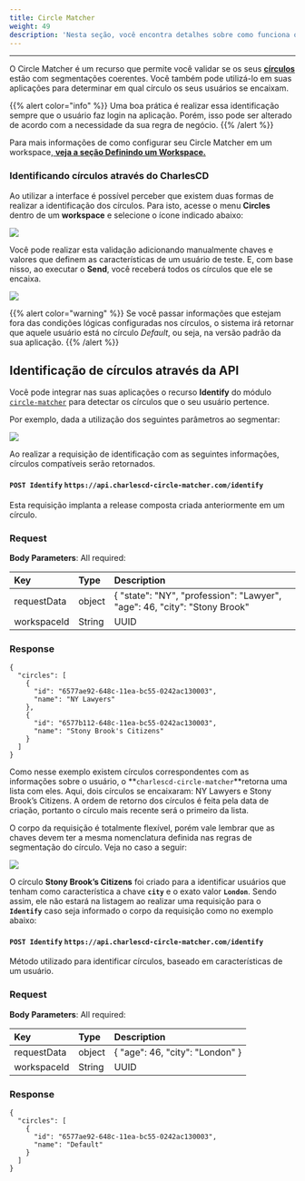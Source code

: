 ```yaml
---
title: Circle Matcher
weight: 49
description: 'Nesta seção, você encontra detalhes sobre como funciona o Circle Matcher.'
---
```


---

O Circle Matcher é um recurso que permite você validar se os seus [**círculos**](/pt/referência/círculo/) estão com segmentações coerentes. Você também pode utilizá-lo em suas aplicações para determinar em qual círculo os seus usuários se encaixam.

{{% alert color="info" %}}
Uma boa prática é realizar essa identificação sempre que o usuário faz login na aplicação. Porém, isso pode ser alterado de acordo com a necessidade da sua regra de negócio.
{{% /alert %}}

Para mais informações de como configurar seu Circle Matcher em um workspace,[ **veja a seção Definindo um Workspace.**](/pt/referência/circle-matcher/)

### Identificando círculos através do CharlesCD

Ao utilizar a interface é possível perceber que existem duas formas de realizar a identificação dos círculos. Para isto, acesse o menu **Circles** dentro de um **workspace** e selecione o ícone indicado abaixo:

![](/shared/image%20%2816%29.png)

Você pode realizar esta validação adicionando manualmente chaves e valores que definem as características de um usuário de teste. E, com base nisso, ao executar o **Send**, você receberá todos os círculos que ele se encaixa.  

![](/shared/circle_matcher.gif)

{{% alert color="warning" %}}
Se você passar informações que estejam fora das condições lógicas configuradas nos círculos, o sistema irá retornar que aquele usuário está no círculo _Default_, ou seja, na versão padrão da sua aplicação.
{{% /alert %}}

## Identificação de círculos através da API

Você pode integrar nas suas aplicações o recurso **Identify** do módulo [`circle-matcher`](https://github.com/ZupIT/charlescd/tree/master/circle-matcher) para detectar os círculos que o seu usuário pertence.

Por exemplo, dada a utilização dos seguintes parâmetros ao segmentar:

![](/shared/image%20%2817%29.png)

Ao realizar a requisição de identificação com as seguintes informações, círculos compatíveis serão retornados.


#### `POST Identify` `https://api.charlescd-circle-matcher.com/identify` 

Esta requisição implanta a release composta criada anteriormente em um círculo.

### **Request**

**Body Parameters**: All required:

| Key | Type | Description |
| :--- | :--- | :--- |
| requestData | object | { "state": "NY", "profession": "Lawyer", "age": 46, "city": "Stony Brook"  |
| workspaceId | String | UUID |


### **Response**
```text
{
  "circles": [
    {
      "id": "6577ae92-648c-11ea-bc55-0242ac130003",
      "name": "NY Lawyers"
    },
    {
      "id": "6577b112-648c-11ea-bc55-0242ac130003",
      "name": "Stony Brook's Citizens"
    }
  ]
}
```


Como nesse exemplo existem círculos correspondentes com as informações sobre o usuário, o **`charlescd-circle-matcher`**retorna uma lista com eles. Aqui, dois círculos se encaixaram: NY Lawyers e Stony Brook’s Citizens. A ordem de retorno dos círculos é feita pela data de criação, portanto o círculo mais recente será o primeiro da lista.

O corpo da requisição é totalmente flexível, porém vale lembrar que as chaves devem ter a mesma nomenclatura definida nas regras de segmentação do círculo. Veja no caso a seguir:

![](/shared/circle-matcher-stony-brooks-citizens.png)

O círculo **Stony Brook’s Citizens** foi criado para a identificar usuários que tenham como característica a chave **`city`** e o exato valor **`London`**. Sendo assim, ele não estará na listagem ao realizar uma requisição para o **`Identify`** caso seja informado o corpo da requisição como no exemplo abaixo:

#### `POST Identify` `https://api.charlescd-circle-matcher.com/identify` 

Método utilizado para identificar círculos, baseado em características de um usuário.

### **Request**

**Body Parameters**: All required:

| Key | Type | Description |
| :--- | :--- | :--- |
| requestData | object | { "age": 46, "city": "London" } |
| workspaceId | String | UUID |


### **Response**
```
{
  "circles": [
    {
      "id": "6577ae92-648c-11ea-bc55-0242ac130003",
      "name": "Default"
    }
  ]
}
```